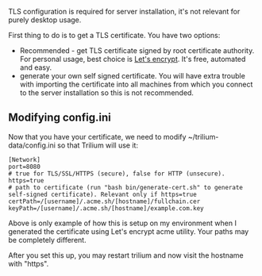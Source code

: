 TLS configuration is required for server installation, it's not relevant for purely desktop usage.

First thing to do is to get a TLS certificate. You have two options:

* Recommended - get TLS certificate signed by root certificate authority. For personal usage, best choice is [Let's encrypt](https://letsencrypt.org). It's free, automated and easy.
* generate your own self signed certificate. You will have extra trouble with importing the certificate into all machines from which you connect to the server installation so this is not recommended.

## Modifying config.ini

Now that you have your certificate, we need to modify ~/trilium-data/config.ini so that Trilium will use it:

```
[Network]
port=8080
# true for TLS/SSL/HTTPS (secure), false for HTTP (unsecure).
https=true
# path to certificate (run "bash bin/generate-cert.sh" to generate self-signed certificate). Relevant only if https=true
certPath=/[username]/.acme.sh/[hostname]/fullchain.cer
keyPath=/[username]/.acme.sh/[hostname]/example.com.key
``` 

Above is only example of how this is setup on my environment when I generated the certificate using Let's encrypt acme utility. Your paths may be completely different.

After you set this up, you may restart trilium and now visit the hostname with "https".